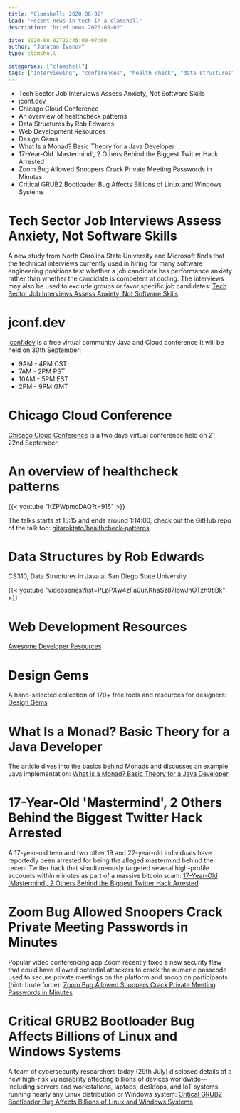 ```yaml
---
title: "Clamshell: 2020-08-02"
lead: "Recent news in tech in a clamshell"
description: "brief news 2020-08-02"

date: 2020-08-02T22:45:00-07:00
author: "Jonatan Ivanov"
type: clamshell

categories: ["clamshell"]
tags: ["interviewing", "conferences", "health check", "data structures", "design", "monad", "twitter", "hack", "security", "grub", "linux"]
---
```


- Tech Sector Job Interviews Assess Anxiety, Not Software Skills
- jconf.dev
- Chicago Cloud Conference
- An overview of healthcheck patterns
- Data Structures by Rob Edwards
- Web Development Resources
- Design Gems
- What Is a Monad? Basic Theory for a Java Developer
- 17-Year-Old 'Mastermind', 2 Others Behind the Biggest Twitter Hack Arrested
- Zoom Bug Allowed Snoopers Crack Private Meeting Passwords in Minutes
- Critical GRUB2 Bootloader Bug Affects Billions of Linux and Windows Systems

<!--more-->

# Tech Sector Job Interviews Assess Anxiety, Not Software Skills

A new study from North Carolina State University and Microsoft finds that the technical interviews currently used in hiring for many software engineering positions test whether a job candidate has performance anxiety rather than whether the candidate is competent at coding. The interviews may also be used to exclude groups or favor specific job candidates: [Tech Sector Job Interviews Assess Anxiety, Not Software Skills](https://news.ncsu.edu/2020/07/tech-job-interviews-anxiety/)

# jconf.dev

[jconf.dev](https://jconf.dev/) is a free virtual community Java and Cloud conference
It will be held on 30th September:

- 9AM - 4PM CST
- 7AM - 2PM PST
- 10AM - 5PM EST
- 2PM - 9PM GMT

# Chicago Cloud Conference

[Chicago Cloud Conference](https://www.chicagocloudconference.com/) is a two days virtual conference held on 21-22nd September.

# An overview of healthcheck patterns

{{< youtube "ItZPWpmcDAQ?t=915" >}}
<br>

The talks starts at 15:15 and ends around 1:14:00, check out the GitHub repo of the talk too: [gitaroktato/healthcheck-patterns](https://github.com/gitaroktato/healthcheck-patterns).

# Data Structures by Rob Edwards

CS310, Data Structures in Java at San Diego State University

{{< youtube "videoseries?list=PLpPXw4zFa0uKKhaSz87IowJnOTzh9tiBk" >}}
<br>

# Web Development Resources

[Awesome Developer Resources](https://nelsonmichael.dev/awesome-developer-resources-ckcrin0gg00khpms1gbue38dz)

# Design Gems

A hand-selected collection of 170+ free tools and resources for designers: [Design Gems](https://www.designgems.co/)

# What Is a Monad? Basic Theory for a Java Developer

The article dives into the basics behind Monads and discusses an example Java implementation: [What Is a Monad? Basic Theory for a Java Developer](https://dzone.com/articles/what-is-a-monad-basic-theory-for-a-java-developer)

# 17-Year-Old 'Mastermind', 2 Others Behind the Biggest Twitter Hack Arrested

A 17-year-old teen and two other 19 and 22-year-old individuals have reportedly been arrested for being the alleged mastermind behind the recent Twitter hack that simultaneously targeted several high-profile accounts within minutes as part of a massive bitcoin scam: [17-Year-Old 'Mastermind', 2 Others Behind the Biggest Twitter Hack Arrested](https://thehackernews.com/2020/07/twitter-hacker-arrested.html)

# Zoom Bug Allowed Snoopers Crack Private Meeting Passwords in Minutes

Popular video conferencing app Zoom recently fixed a new security flaw that could have allowed potential attackers to crack the numeric passcode used to secure private meetings on the platform and snoop on participants (hint: brute force): [Zoom Bug Allowed Snoopers Crack Private Meeting Passwords in Minutes](https://thehackernews.com/2020/07/zoom-meeting-password-hacking.html)

# Critical GRUB2 Bootloader Bug Affects Billions of Linux and Windows Systems

A team of cybersecurity researchers today (29th July) disclosed details of a new high-risk vulnerability affecting billions of devices worldwide—including servers and workstations, laptops, desktops, and IoT systems running nearly any Linux distribution or Windows system: [Critical GRUB2 Bootloader Bug Affects Billions of Linux and Windows Systems](https://thehackernews.com/2020/07/grub2-bootloader-vulnerability.html)
